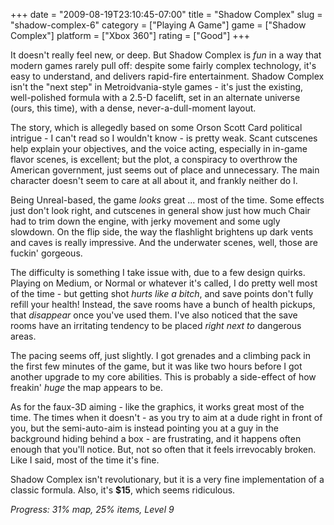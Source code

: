 +++
date = "2009-08-19T23:10:45-07:00"
title = "Shadow Complex"
slug = "shadow-complex-6"
category = ["Playing A Game"]
game = ["Shadow Complex"]
platform = ["Xbox 360"]
rating = ["Good"]
+++

It doesn't really feel new, or deep.  But Shadow Complex is <i>fun</i> in a way that modern games rarely pull off: despite some fairly complex technology, it's easy to understand, and delivers rapid-fire entertainment.  Shadow Complex isn't the "next step" in Metroidvania-style games - it's just the existing, well-polished formula with a 2.5-D facelift, set in an alternate universe (ours, this time), with a dense, never-a-dull-moment layout.

The story, which is allegedly based on some Orson Scott Card political intrigue - I can't read so I wouldn't know - is pretty weak.  Scant cutscenes help explain your objectives, and the voice acting, especially in in-game flavor scenes, is excellent; but the plot, a conspiracy to overthrow the American government, just seems out of place and unnecessary.  The main character doesn't seem to care at all about it, and frankly neither do I.

Being Unreal-based, the game <i>looks</i> great ... most of the time.  Some effects just don't look right, and cutscenes in general show just how much Chair had to trim down the engine, with jerky movement and some ugly slowdown.  On the flip side, the way the flashlight brightens up dark vents and caves is really impressive.  And the underwater scenes, well, those are fuckin' gorgeous.

The difficulty is something I take issue with, due to a few design quirks.  Playing on Medium, or Normal or whatever it's called, I do pretty well most of the time - but getting shot <i>hurts like a bitch</i>, and save points don't fully refill your health!  Instead, the save rooms have a bunch of health pickups, that <i>disappear</i> once you've used them.  I've also noticed that the save rooms have an irritating tendency to be placed <i>right next to</i> dangerous areas.

The pacing seems off, just slightly.  I got grenades and a climbing pack in the first few minutes of the game, but it was like two hours before I got another upgrade to my core abilities.  This is probably a side-effect of how freakin' <i>huge</i> the map appears to be.

As for the faux-3D aiming - like the graphics, it works great most of the time.  The times when it doesn't - as you try to aim at a dude right in front of you, but the semi-auto-aim is instead pointing you at a guy in the background hiding behind a box - are frustrating, and it happens often enough that you'll notice.  But, not so often that it feels irrevocably broken.  Like I said, most of the time it's fine.

Shadow Complex isn't revolutionary, but it is a very fine implementation of a classic formula.  Also, it's <b>$15</b>, which seems ridiculous.

<i>Progress: 31% map, 25% items, Level 9</i>